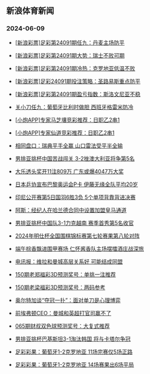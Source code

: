 ## 新浪体育新闻 
### 2024-06-09

+ [[新浪彩票]足彩第24091期任九：丹麦主场防平](https://sports.sina.com.cn/l/2024-06-08/doc-inaxymmh3490668.shtml)

+ [[新浪彩票]足彩第24091期大势：瑞士不败可期](https://sports.sina.com.cn/l/2024-06-08/doc-inaxymmm4649471.shtml)

+ [[新浪彩票]足彩第24091期冷热：克罗地亚低温不败](https://sports.sina.com.cn/l/2024-06-08/doc-inaxymmh3491447.shtml)

+ [[新浪彩票]足彩24091期投注策略：圣路易斯重点防平](https://sports.sina.com.cn/l/2024-06-08/doc-inaxymmm4650183.shtml)

+ [[新浪彩票]足彩第24091期盈亏指数：斯洛文尼亚不稳](https://sports.sina.com.cn/l/2024-06-08/doc-inaxymmm4650404.shtml)

+ [关小刀任九：葡萄牙比利时做胆 西班牙格雷米防冷](https://sports.sina.com.cn/l/2024-06-08/doc-inaxzaik7079635.shtml)

+ [[小炮APP]专家马芝壤竞彩推荐：日职乙2串1](https://sports.sina.com.cn/l/2024-06-08/doc-inaxyvzn7178242.shtml)

+ [[小炮APP]专家仙道竞彩推荐：日职乙2串1](https://sports.sina.com.cn/l/2024-06-08/doc-inaxyvzn7177896.shtml)

+ [相同盘口：瑞典平手全赢 山口雷法受平半全输](https://sports.sina.com.cn/l/2024-06-08/doc-inaxyvzf4435044.shtml)

+ [男排亚挑杯中国苦战闯关 3-2挫澳大利亚将争第5名](https://sports.sina.com.cn/others/volleyball/2024-06-07/doc-inaxxupt4962484.shtml)

+ [大乐透头奖开11注809万 广东或爆4047万大奖](https://sports.sina.com.cn/l/2024-06-08/doc-inaxzxnt3936148.shtml)

+ [日本乒协宣布巴黎奥运会P卡 伊藤无缘全队平均20岁](https://sports.sina.com.cn/others/pingpang/2024-06-08/doc-inaxzxny6655860.shtml)

+ [印尼公开赛第5日国羽6胜3负 5个单项背靠背进决赛](https://sports.sina.com.cn/others/badmin/2024-06-09/doc-inayacur3827526.shtml)

+ [阿斯：经纪人在哈兰德合同中设置加盟皇马通道](https://sports.sina.com.cn/g/2024-06-09/doc-inayacuw6550111.shtml)

+ [男排亚挑杯中国队3-1力克越南 赛季首秀第5名收官](https://sports.sina.com.cn/others/volleyball/2024-06-08/doc-inaxztev4051020.shtml)

+ [2024年明仕杯全国围棋锦标赛第七轮赛果第八轮对阵](https://sports.sina.com.cn/go/2024-06-07/doc-inaxxqfv5038712.shtml)

+ [端午棕香飘进围甲赛场 仁怀酱香队主场摆擂酒庄战深旅](https://sports.sina.com.cn/go/2024-06-08/doc-inaxztfa6772625.shtml)

+ [电讯报：维拉和曼城高层关系好 可能结成同盟](https://sports.sina.com.cn/g/2024-06-09/doc-inayacuw6550396.shtml)

+ [150期老郑福彩3D预测奖号：单挑一注推荐](https://sports.sina.com.cn/l/2024-06-08/doc-inaxzaic4354649.shtml)

+ [150期老梁福彩3D预测奖号：两码参考](https://sports.sina.com.cn/l/2024-06-08/doc-inaxzaik7081728.shtml)

+ [奥尔特加谈“夺冠一扑”：面对单刀是心理博弈](https://sports.sina.com.cn/g/2024-06-09/doc-inayacuw6549092.shtml)

+ [前埃弗顿CEO：曼城和英超打官司赢不了](https://sports.sina.com.cn/g/2024-06-09/doc-inayacuw6549807.shtml)

+ [065期财叔双色球预测奖号：大复式推荐](https://sports.sina.com.cn/l/2024-06-08/doc-inaxwxkc5266344.shtml)

+ [男排亚挑杯巴基斯坦3-1淘汰韩国 将与卡塔尔争冠](https://sports.sina.com.cn/others/volleyball/2024-06-09/doc-inayaqkm3638170.shtml)

+ [足彩彩果：葡萄牙1-2克罗地亚 11场完赛仅5场正路](https://sports.sina.com.cn/l/2024-06-09/doc-inayausq6260923.shtml)

+ [足彩彩果：葡萄牙1-2克罗地亚 14场赛果出6场平局](https://sports.sina.com.cn/l/2024-06-09/doc-inayausq6260923.shtml)

